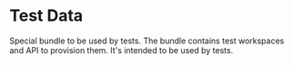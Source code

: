 # Test Data

Special bundle to be used by tests.
The bundle contains test workspaces and API to provision them.
It's intended to be used by tests.
